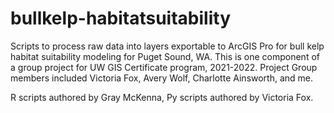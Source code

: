 # bullkelp-habitatsuitability
Scripts to process raw data into layers exportable to ArcGIS Pro for bull kelp habitat suitability modeling for Puget Sound, WA. This is one component of a group project for UW GIS Certificate program, 2021-2022. Project Group members included Victoria Fox, Avery Wolf, Charlotte Ainsworth, and me.

R scripts authored by Gray McKenna, Py scripts authored by Victoria Fox.
